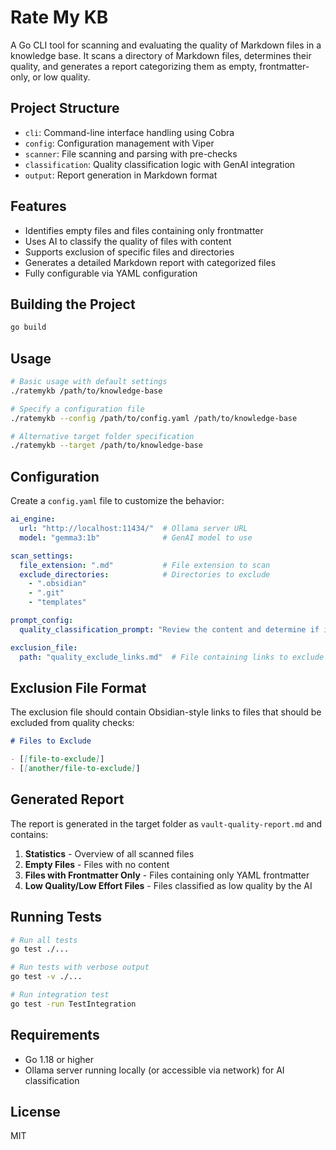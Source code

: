 # Rate My KB

A Go CLI tool for scanning and evaluating the quality of Markdown files in a knowledge base. It scans a directory of Markdown files, determines their quality, and generates a report categorizing them as empty, frontmatter-only, or low quality.

## Project Structure

- `cli`: Command-line interface handling using Cobra
- `config`: Configuration management with Viper
- `scanner`: File scanning and parsing with pre-checks
- `classification`: Quality classification logic with GenAI integration
- `output`: Report generation in Markdown format

## Features

- Identifies empty files and files containing only frontmatter
- Uses AI to classify the quality of files with content
- Supports exclusion of specific files and directories
- Generates a detailed Markdown report with categorized files
- Fully configurable via YAML configuration

## Building the Project

```bash
go build
```

## Usage

```bash
# Basic usage with default settings
./ratemykb /path/to/knowledge-base

# Specify a configuration file
./ratemykb --config /path/to/config.yaml /path/to/knowledge-base

# Alternative target folder specification
./ratemykb --target /path/to/knowledge-base
```

## Configuration

Create a `config.yaml` file to customize the behavior:

```yaml
ai_engine:
  url: "http://localhost:11434/"  # Ollama server URL
  model: "gemma3:1b"              # GenAI model to use

scan_settings:
  file_extension: ".md"           # File extension to scan
  exclude_directories:            # Directories to exclude
    - ".obsidian"
    - ".git"
    - "templates"

prompt_config:
  quality_classification_prompt: "Review the content and determine if it's: 'Empty', 'Low quality/low effort', or 'Good enough'."

exclusion_file:
  path: "quality_exclude_links.md"  # File containing links to exclude
```

## Exclusion File Format

The exclusion file should contain Obsidian-style links to files that should be excluded from quality checks:

```markdown
# Files to Exclude

- [[file-to-exclude]]
- [[another/file-to-exclude]]
```

## Generated Report

The report is generated in the target folder as `vault-quality-report.md` and contains:

1. **Statistics** - Overview of all scanned files
2. **Empty Files** - Files with no content
3. **Files with Frontmatter Only** - Files containing only YAML frontmatter
4. **Low Quality/Low Effort Files** - Files classified as low quality by the AI

## Running Tests

```bash
# Run all tests
go test ./...

# Run tests with verbose output
go test -v ./...

# Run integration test
go test -run TestIntegration
```

## Requirements

- Go 1.18 or higher
- Ollama server running locally (or accessible via network) for AI classification

## License

MIT 